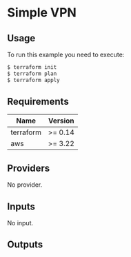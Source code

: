 # Simple VPN

## Usage

To run this example you need to execute:

```bash
$ terraform init
$ terraform plan
$ terraform apply
```

## Requirements

| Name | Version |
|------|---------|
| terraform | >= 0.14 |
| aws | >= 3.22 |

## Providers

No provider.

## Inputs

No input.

## Outputs
